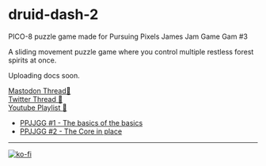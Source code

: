 # druid-dash-2
PICO-8 puzzle game made for Pursuing Pixels James Jam Game Gam #3

A sliding movement puzzle game where you control multiple restless forest spirits at once.  

Uploading docs soon.

[Mastodon Thread🧵](https://mastodon.gamedev.place/@Achie7240/112633876498102756)  
[Twitter Thread 🧵](https://x.com/Achie7240/status/1802741639095484916)  
[Youtube Playlist 🎥](https://www.youtube.com/watch?v=Do6TrKuGK8s&list=PLPSb7Xjlfm8d9n6nZRMbZOWZdxmyA9i5R)

- [PPJJGG #1 - The basics of the basics](https://ko-fi.com/post/PPJJGG-1--The-basics-of-the-basics-C0C4ZGCAL)
- [PPJJGG #2 - The Core in place](https://ko-fi.com/post/PPJJGG-2--The-Core-in-place-Q5Q5ZJ33D)


---  

[![ko-fi](https://www.ko-fi.com/img/githubbutton_sm.svg)](https://ko-fi.com/L4L81GBPX)